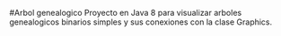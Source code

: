 #Arbol genealogico
Proyecto en Java 8 para visualizar arboles genealogicos binarios simples 
y sus conexiones con la clase Graphics.
